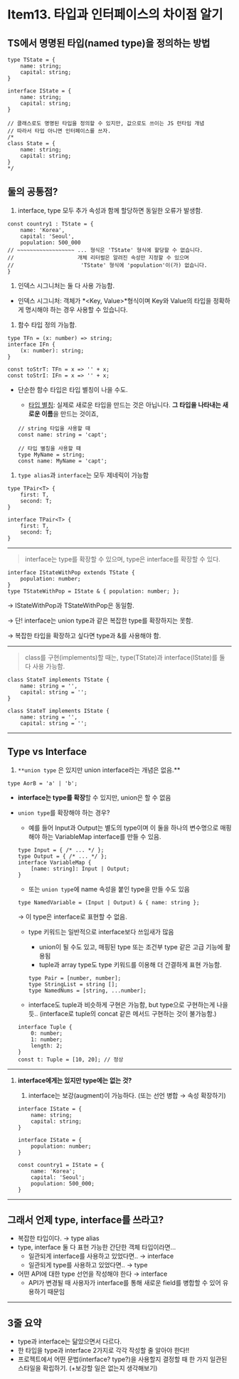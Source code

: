 # Item13. 타입과 인터페이스의 차이점 알기

## TS에서 명명된 타입(named type)을 정의하는 방법

```tsx
type TState = {
	name: string;
	capital: string;
}

interface IState = {
	name: string;
	capital: string;
}

// 클래스로도 명명된 타입을 정의할 수 있지만, 값으로도 쓰이는 JS 런타임 개념
// 따라서 타입 아니면 인터페이스를 쓰자.
/*
class State = {
	name: string;
	capital: string;
}
*/
```

## 둘의 공통점?

1. interface, type 모두 추가 속성과 함께 할당하면 동일한 오류가 발생함.

```tsx
const country1 : TState = {
	name: 'Korea',
	capital: 'Seoul',
	population: 500_000
// ~~~~~~~~~~~~~~~~~~ ... 형식은 'TState' 형식에 할당할 수 없습니다.
//                    개체 리터럴은 알려진 속성만 지정할 수 있으며
//                     'TState' 형식에 'population'이(가) 없습니다.
}
```

1. 인덱스 시그니처는 둘 다 사용 가능함.
- 인덱스 시그니처: 객체가 *<Key, Value>*형식이며 Key와 Value의 타입을 정확하게 명시해야 하는 경우 사용할 수 있습니다.
1. 함수 타입 정의 가능함. 

```tsx
type TFn = (x: number) => string;
interface IFn {
	(x: number): string;
}

const toStrT: TFn = x => '' + x;
const toStrI: IFn = x => '' + x;
```

- 단순한 함수 타입은 타입 별칭이 나을 수도.
    - [타입 별칭](https://joshua1988.github.io/ts/guide/type-alias.html#%ED%83%80%EC%9E%85-%EB%B3%84%EC%B9%AD%EC%9D%98-%ED%8A%B9%EC%A7%95):  실제로 새로운 타입을 만드는 것은 아닙니다. **그 타입을 나타내는 새로운 이름**을 만드는 것이죠,
    
    ```tsx
    // string 타입을 사용할 때
    const name: string = 'capt';
    
    // 타입 별칭을 사용할 때
    type MyName = string;
    const name: MyName = 'capt';
    ```
    
1. `type alias`과 `interface`는 모두 제네릭이 가능함

```tsx
type TPair<T> {
	first: T,
	second: T;
}

interface TPair<T> {
	first: T,
	second: T;
}
```

---

> interface는 type를 확장할 수 있으며, type은 interface를 확장할 수 있다.
> 

```tsx
interface IStateWithPop extends TState {
	population: number;
}
type TStateWithPop = IState & { population: number; };
```

→ IStateWithPop과 TStateWithPop은 동일함. 

→ 단! interface는 union type과 같은 복잡한 type를 확장하지는 못함.

→ 복잡한 타입을 확장하고 싶다면 type과 &를 사용해야 함.

---

> class를 구현(implements)할 때는, type(TState)과 interface(IState)를 둘 다 사용 가능함.
> 

```tsx
class StateT implements TState {
	name: string = '',
	capital: string = '';
}

class StateT implements IState {
	name: string = '',
	capital: string = '';

```

---

## Type vs Interface

1. `**union type` 은 있지만 union interface라는 개념은 없음.** 

```tsx
type AorB = 'a' | 'b';
```

- **interface는 type를 확장**할 수 있지만, union은 할 수 없음
- `union type`를 확장해야 하는 경우?
    - 예를 들어 Input과 Output는 별도의 type이며 이 둘을 하나의 변수명으로 매핑해야 하는 VariableMap interface를 만들 수 있음.
    
    ```tsx
    type Input = { /* ... */ };
    type Output = { /* ... */ };
    interface VariableMap {
    	[name: string]: Input | Output;
    }
    ```
    
    - 또는 `union type`에 name 속성을 붙인 type을 만들 수도 있음
    
    ```tsx
    type NamedVariable = (Input | Output) & { name: string };
    ```
    
    → 이 type은 interface로 표현할 수 없음. 
    
    - type 키워드는 일반적으로 interface보다 쓰임새가 많음
        - union이 될 수도 있고, 매핑된 type 또는 조건부 type 같은 고급 기능에 활용됨
        - tuple과 array type도 type 키워드를 이용해 더 간결하게 표현 가능함.
        
        ```tsx
        type Pair = [number, number];
        type StringList = string [];
        type NamedNums = [string, ...number];
        ```
        
    - interface도 tuple과 비슷하게 구현은 가능함, but type으로 구현하는게 나을듯.. (interface로 tuple의 concat 같은 메서드 구현하는 것이 불가능함.)
    
    ```tsx
    interface Tuple {
    	0: number;
    	1: number;
    	length: 2;
    }
    const t: Tuple = [10, 20]; // 정상
    ```
    

---

1. **interface에게는 있지만 type에는 없는 것?**
    1. interface는 보강(augment)이 가능하다. (또는 선언 병합 → 속성 확장하기) 
    
    ```tsx
    interface IState = {
    	name: string;
    	capital: string;
    }
    
    interface IState = {
    	population: number;
    }
    
    const country1 = IState = {
    	name: 'Korea';
    	capital: 'Seoul';
    	population: 500_000;
    }
    
    ```
    

---

## 그래서 언제 type, interface를 쓰라고?

- 복잡한 타입이다. → type alias
- type, interface 둘 다 표현 가능한 간단한 객체 타입이라면…
    - 일관되게 interface를 사용하고 있었다면.. → interface
    - 일관되게 type를 사용하고 있었다면.. → type
- 어떤 API에 대한 type 선언을 작성해야 한다 → interface
    - API가 변경될 때 사용자가 interface를 통해 새로운 field를 병합할 수 있어 유용하기 때문임

---

## 3줄 요약

- type과 interface는 닮았으면서 다르다.
- 한 타입을 type과 interface 2가지로 각각 작성할 줄 알아야 한다!!
- 프로젝트에서 어떤 문법(interface? type?)을 사용할지 결정할 때 한 가지 일관된 스타일을 확립하기. (+보강할 일은 없는지 생각해보기)
